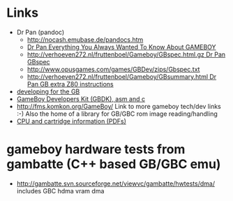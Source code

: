 # Links #
  * Dr Pan (pandoc)
    * http://nocash.emubase.de/pandocs.htm
    * [Dr Pan Everything You Always Wanted To Know About GAMEBOY](http://verhoeven272.nl/fruttenboel/Gameboy/pandocs.html.gz)
    * [http://verhoeven272.nl/fruttenboel/Gameboy/GBspec.html.gz Dr Pan GBspec](.md)
    * http://www.opusgames.com/games/GBDev/zips/Gbspec.txt
    * [http://verhoeven272.nl/fruttenboel/Gameboy/GBsummary.html Dr Pan GB extra Z80 instructions](.md)
  * [developing for the GB](http://www.devrs.com/gb/)
  * [GameBoy Developers Kit (GBDK), asm and c](http://gbdk.sourceforge.net/)
  * http://fms.komkon.org/GameBoy/ Link to more gameboy tech/dev links :-) Also the home of a library for GB/GBC rom image reading/handling
  * [CPU and cartridge information (PDFs)](http://code.google.com/p/ugabe/source/browse/#svn/trunk/jgbe)

# gameboy hardware tests from gambatte (C++ based GB/GBC emu) #

  * http://gambatte.svn.sourceforge.net/viewvc/gambatte/hwtests/dma/ includes GBC hdma vram dma
